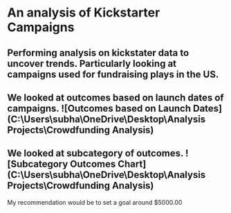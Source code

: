 # An analysis of Kickstarter Campaigns
Performing analysis on kickstater data to uncover trends. Particularly looking at campaigns used for fundraising plays in the US. 
---
We looked at outcomes based on launch dates of campaigns.
![Outcomes based on Launch Dates](C:\Users\subha\OneDrive\Desktop\Analysis Projects\Crowdfunding Analysis)
---
We looked at subcategory of outcomes.
![Subcategory Outcomes Chart](C:\Users\subha\OneDrive\Desktop\Analysis Projects\Crowdfunding Analysis)
---
My recommendation would be to set a goal around $5000.00

